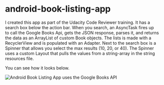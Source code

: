 # android-book-listing-app

I created this app as part of the Udacity Code Reviewer training. It has a search box below the action bar. When you search, an AsyncTask fires up to call the Google Books Api, gets the JSON response, parses it, and returns the data as an ArrayList of custom Book objects. The lists is made with a RecyclerView and is populated with an Adapter. Next to the search box is a Spinner that allows you select the max results (10, 20, or 40). The Spinner uses a custom Layout that pulls the values from a string-array in the string resources file.

You can see how it looks below.

![Android Book Listing App uses the Google Books API](http://throw.rocks/android-projects/book-listing/book-listing.png)
